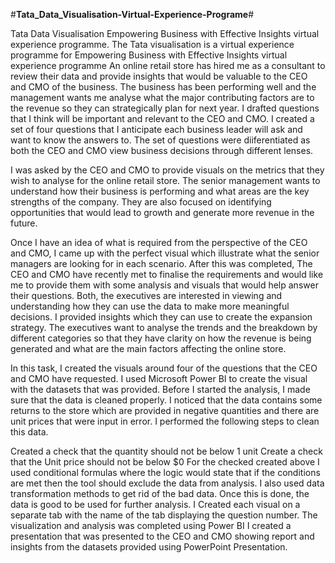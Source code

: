 #**Tata_Data_Visualisation-Virtual-Experience-Programe**#


Tata Data Visualisation Empowering Business with Effective Insights virtual experience programme.
The Tata visualisation is a virtual experience programme for Empowering Business with Effective Insights virtual experience programme
An online retail store has hired me as a consultant to review their data and provide insights that would be valuable to the CEO and CMO of the business.
The business has been performing well and the management wants me analyse what the major contributing factors are to the revenue so they can strategically plan for next year.
I drafted questions that I think will be important and relevant to the CEO and CMO.
I created a set of four questions that I anticipate each business leader will ask and want to know the answers to.
The set of questions were diiferentiated as both the CEO and CMO view business decisions through different lenses.

I was asked by the CEO and CMO to provide visuals on the metrics that they wish to analyse for the online retail store.
The senior management wants to understand how their business is performing and what areas are the key strengths of the company.
They are also focused on identifying opportunities that would lead to growth and generate more revenue in the future.

Once I have an idea of what is required from the perspective of the CEO and CMO,
I came up with the perfect visual which illustrate what the senior managers are looking for in each scenario.
After this was completed, The CEO and CMO have recently met to finalise the requirements and would like me to provide them with some analysis and visuals that would help answer their questions.
Both, the executives are interested in viewing and understanding how they can use the data to make more meaningful decisions.
I provided insights which they can use to create the expansion strategy.
The executives want to analyse the trends and the breakdown by different categories so that they have clarity on how the revenue is being generated and what are the main factors affecting the online store.

In this task, I created the visuals around four of the questions that the CEO and CMO have requested.
I used Microsoft Power BI to create the visual with the datasets that was provided.
Before I started the analysis, I made sure that the data is cleaned properly.
I noticed that the data contains some returns to the store which are provided in negative quantities and there are unit prices that were input in error.
I performed the following steps to clean this data.

Created a check that the quantity should not be below 1 unit Create a check that the Unit price should not be below $0 For the checked created above
I used conditional formulas where the logic would state that if the conditions are met then the tool should exclude the data from analysis.
I also used data transformation methods to get rid of the bad data. Once this is done, the data is good to be used for further analysis.
I Created each visual on a separate tab with the name of the tab displaying the question number. The visualization and analysis was completed using Power BI
I created a presentation that was presented to the CEO and CMO showing report and insights from the datasets provided using PowerPoint Presentation.

